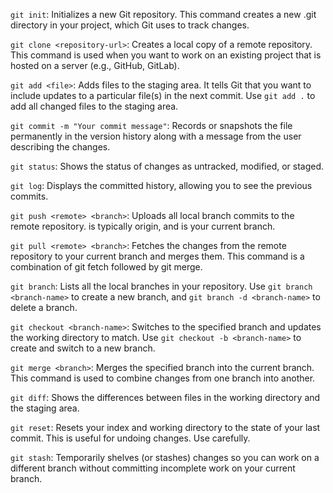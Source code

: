 `git init`: Initializes a new Git repository. This command creates a new .git directory in your project, which Git uses to track changes.

`git clone <repository-url>`: Creates a local copy of a remote repository. This command is used when you want to work on an existing project that is hosted on a server (e.g., GitHub, GitLab).

`git add <file>`: Adds files to the staging area. It tells Git that you want to include updates to a particular file(s) in the next commit. Use `git add .` to add all changed files to the staging area.

`git commit -m "Your commit message"`: Records or snapshots the file permanently in the version history along with a message from the user describing the changes.

`git status`: Shows the status of changes as untracked, modified, or staged.

`git log`: Displays the committed history, allowing you to see the previous commits.

`git push <remote> <branch>`: Uploads all local branch commits to the remote repository. <remote> is typically origin, and <branch> is your current branch.

`git pull <remote> <branch>`: Fetches the changes from the remote repository to your current branch and merges them. This command is a combination of git fetch followed by git merge.

`git branch`: Lists all the local branches in your repository. Use `git branch <branch-name>` to create a new branch, and `git branch -d <branch-name>` to delete a branch.

`git checkout <branch-name>`: Switches to the specified branch and updates the working directory to match. Use `git checkout -b <branch-name>` to create and switch to a new branch.

`git merge <branch>`: Merges the specified branch into the current branch. This command is used to combine changes from one branch into another.

`git diff`: Shows the differences between files in the working directory and the staging area.

`git reset`: Resets your index and working directory to the state of your last commit. This is useful for undoing changes. Use carefully.

`git stash`: Temporarily shelves (or stashes) changes so you can work on a different branch without committing incomplete work on your current branch.

